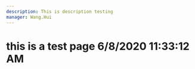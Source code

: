 ```yaml
---
description: This is description testing
manager: Wang.Hui
---
```

# this is a test page 6/8/2020 11:33:12 AM